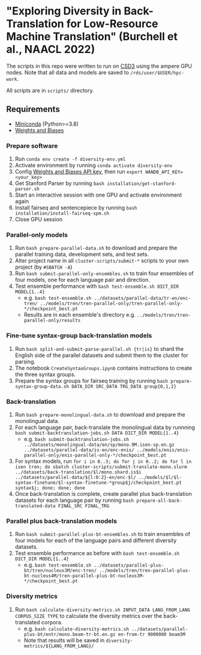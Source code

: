 # "Exploring Diversity in Back-Translation for Low-Resource Machine Translation" (Burchell et al., NAACL 2022)

The scripts in this repo were written to run on [CSD3](https://docs.hpc.cam.ac.uk/hpc/index.html) using the ampere GPU nodes. Note that all data and models are saved to `/rds/user/$USER/hpc-work`. 

All scripts are in `scripts/` directory.

## Requirements
 - [Miniconda](https://docs.conda.io/en/latest/miniconda.html) (Python>=3.8)
 - [Weights and Biases](https://wandb.ai/site)

### Prepare software
1. Run `conda env create -f diversity-env.yml`
2. Activate environment by running `conda activate diversity-env`
3. Config [Weights and Biases API key](https://wandb.ai/settings), then run `export WANDB_API_KEY=<your_key>` 
4. Get Stanford Parser by running `bash installation/get-stanford-parser.sh`
5. Start an interactive session with one GPU and activate environment again
6. Install fairseq and sentencepiece by running `bash installation/install-fairseq-spm.sh`
7. Close GPU session

### Parallel-only models
1. Run `bash prepare-parallel-data.sh` to download and prepare the parallel training data, development sets, and test sets.
2. Alter project name in all `cluster-scripts/submit-*` scripts to your own project (by `#SBATCH -A`)
3. Run `bash submit-parallel-only-ensembles.sh` to train four ensembles of four models, one for each language pair and direction.
4. Test ensemble performance with `bash test-ensemble.sh DICT_DIR MODEL{1..4}`
    - e.g. `bash test-ensemble.sh ../datasets/parallel-data/tr-en/enc-tren/ ../models/tren/tren-parallel-only/tren-parallel-only-*/checkpoint_best.pt`
    - Results are in each ensemble's directory e.g. `../models/tren/tren-parallel-only/results`

### Fine-tune syntax-group back-translation models
1. Run `bash split-and-submit-parse-parallel.sh {tr|is}` to shard the English side of the parallel datasets and submit them to the cluster for parsing.
2. The notebook `CreateSyntaxGroups.ipynb` contains instructions to create the three syntax groups.
3. Prepare the syntax groups for fairseq training by running `bash prepare-syntax-group-data.sh DATA_DIR SRC_DATA TRG_DATA group{0,1,2}`

### Back-translation
1. Run `bash prepare-monolingual-data.sh` to download and prepare the monolingual data.
2. For each language pair, back-translate the monolingual data by runnning `bash submit-backtranslation-jobs.sh DATA DICT_DIR MODEL{1..4}`
    - e.g. `bash submit-backtranslation-jobs.sh ../datasets/monolingual-data/en/sp/mono.9M.isen-sp.en.gz ../datasets/parallel-data/is-en/enc-enis/ ../models/enis/enis-parallel-only/enis-parallel-only-*/checkpoint_best.pt`
3. For syntax models, run `for i in 0..3; do for j in 0..2; do for l in isen tren; do sbatch cluster-scripts/submit-translate-mono.slurm ../datasets/back-translation/$l/mono.shard.is$i ../datasets/parallel-data/${l:0:2}-en/enc-$l/ ../models/$l/$l-syntax-finetune/$l-syntax-finetune-*group$j/checkpoint_best.pt syntax$j; done; done; done`
4. Once back-translation is complete, create parallel plus back-translation datasets for each language pair by running `bash prepare-all-back-translated-data FINAL_SRC FINAL_TRG` 

### Parallel plus back-translation models
1. Run `bash submit-parallel-plus-bt-ensembles.sh` to train ensembles of four models for each of the language pairs and different diversity datasets.
2. Test ensemble performance as before with `bash test-ensemble.sh DICT_DIR MODEL{1..4}`
    - e.g. `bash test-ensemble.sh ../datasets/parallel-plus-bt/tren/nucleus3M/enc-tren/ ../models/tren/tren-parallel-plus-bt-nucleus4M/tren-parallel-plus-bt-nucleus3M-*/checkpoint_best.pt`

### Diversity metrics
1. Run `bash calculate-diversity-metrics.sh INPUT_DATA LANG_FROM_LANG CORPUS_SIZE TYPE` to calculate the diversity metrics over the back-translated corpora.
    - e.g. `bash calculate-diversity-metrics.sh ../datasets/parallel-plus-bt/entr/mono.beam-tr-bt.en.gz en-from-tr 9000000 beam3M`
    - Note that results will be saved in `diversity-metrics/${LANG_FROM_LANG}/`
